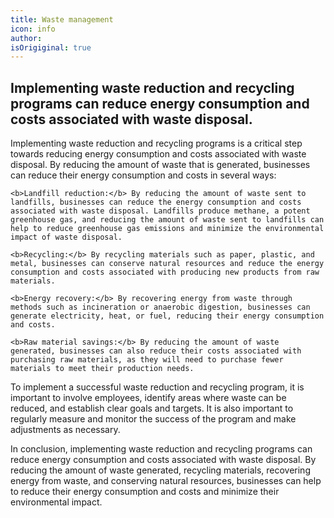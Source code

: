 ```yaml
---
title: Waste management
icon: info
author: 
isOrigiginal: true
---
```


## Implementing waste reduction and recycling programs can reduce energy consumption and costs associated with waste disposal.

Implementing waste reduction and recycling programs is a critical step towards reducing energy consumption and costs associated with waste disposal. By reducing the amount of waste that is generated, businesses can reduce their energy consumption and costs in several ways:

    <b>Landfill reduction:</b> By reducing the amount of waste sent to landfills, businesses can reduce the energy consumption and costs associated with waste disposal. Landfills produce methane, a potent greenhouse gas, and reducing the amount of waste sent to landfills can help to reduce greenhouse gas emissions and minimize the environmental impact of waste disposal.

    <b>Recycling:</b> By recycling materials such as paper, plastic, and metal, businesses can conserve natural resources and reduce the energy consumption and costs associated with producing new products from raw materials.

    <b>Energy recovery:</b> By recovering energy from waste through methods such as incineration or anaerobic digestion, businesses can generate electricity, heat, or fuel, reducing their energy consumption and costs.

    <b>Raw material savings:</b> By reducing the amount of waste generated, businesses can also reduce their costs associated with purchasing raw materials, as they will need to purchase fewer materials to meet their production needs.

To implement a successful waste reduction and recycling program, it is important to involve employees, identify areas where waste can be reduced, and establish clear goals and targets. It is also important to regularly measure and monitor the success of the program and make adjustments as necessary.

In conclusion, implementing waste reduction and recycling programs can reduce energy consumption and costs associated with waste disposal. By reducing the amount of waste generated, recycling materials, recovering energy from waste, and conserving natural resources, businesses can help to reduce their energy consumption and costs and minimize their environmental impact.
